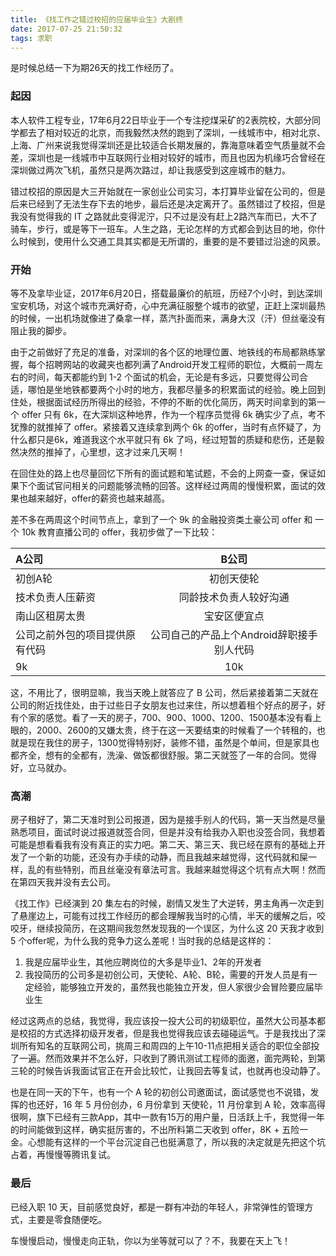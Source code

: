 ```yaml
---
title: 《找工作之错过校招的应届毕业生》大剧终
date: 2017-07-25 21:50:32
tags: 求职
---
```


是时候总结一下为期26天的找工作经历了。

### 起因

本人软件工程专业，17年6月22日毕业于一个专注挖煤采矿的2表院校，大部分同学都去了相对较近的北京，而我毅然决然的跑到了深圳，一线城市中，相对北京、上海、广州来说我觉得深圳还是比较适合长期发展的，靠海意味着空气质量就不会差，深圳也是一线城市中互联网行业相对较好的城市，而且也因为机缘巧合曾经在深圳做过两次飞机，虽然只是两次路过，却让我感受到这座城市的魅力。  

错过校招的原因是大三开始就在一家创业公司实习，本打算毕业留在公司的，但是后来已经到了无法生存下去的地步，最后还是决定离开了。虽然错过了校招，但是我没有觉得我的 IT 之路就此变得泥泞，只不过是没有赶上2路汽车而已，大不了骑车，步行，或是等下一班车。人生之路，无论怎样的方式都会到达目的地，你什么时候到，使用什么交通工具其实都是无所谓的，重要的是不要错过沿途的风景。  
### 开始

等不及拿毕业证，2017年6月20日，搭载最廉价的航班，历经7个小时，到达深圳宝安机场，对这个城市充满好奇，心中充满征服整个城市的欲望，正赶上深圳最热的时候，一出机场就像进了桑拿一样，蒸汽扑面而来，满身大汉（汗）但丝毫没有阻止我的脚步。  

由于之前做好了充足的准备，对深圳的各个区的地理位置、地铁线的布局都熟练掌握，每个招聘网站的收藏夹也都列满了Android开发工程师的职位，大概前一周左右的时间，每天都能约到 1-2 个面试的机会，无论是有多远，只要觉得公司合适，哪怕是坐地铁都要两个小时的地方，我都尽量多的积累面试的经验。晚上回到住处，根据面试经历所得出的经验，不停的不断的优化简历，两天时间拿到的第一个 offer 只有 6k，在大深圳这种地界，作为一个程序员觉得 6k 确实少了点，考不犹豫的就推掉了 offer。紧接着又连续拿到两个 6k 的offer，当时有点怀疑了，为什么都只是6k，难道我这个水平就只有 6k 了吗，经过短暂的质疑和悲伤，还是毅然决然的推掉了，心里想，这才过来几天啊！

在回住处的路上也尽量回忆下所有的面试题和笔试题，不会的上网查一查，保证如果下个面试官问相关的问题能够流畅的回答。这样经过两周的慢慢积累，面试的效果也越来越好，offer的薪资也越来越高。  

差不多在两周这个时间节点上，拿到了一个 9k 的金融投资类土豪公司 offer 和 一个 10k 教育直播公司的 offer，我初步做了一下比较：

|    A公司   |	B公司		|
|:-----------------|:--------------------:|
| 初创A轮|初创天使轮|
|技术负责人压薪资|同龄技术负责人较好沟通|
|南山区租房太贵|宝安区便宜点|
|公司之前外包的项目提供原有代码|公司自己的产品上个Android辞职接手别人代码|
|9k|10k|

这，不用比了，很明显嘛，我当天晚上就答应了 B 公司，然后紧接着第二天就在公司的附近找住处，由于过些日子女朋友也过来住，所以想着租个好点的房子，好有个家的感觉。看了一天的房子，700、900、1000、1200、1500基本没有看上眼的，2000、2600的又嫌太贵，终于在这一天要结束的时候看了一个转租的，也就是现在我住的房子，1300觉得特别好，装修不错，虽然是个单间，但是家具也都齐全，想有的全都有，洗澡、做饭都很舒服。第二天就签了一年的合同。觉得好，立马就办。

### 高潮

房子租好了，第二天准时到公司报道，因为是接手别人的代码，第一天当然是尽量熟悉项目，面试时说过报道就签合同，但是并没有给我办入职也没签合同，我想着可能是想看看我有没有真正的实力吧。第二天、第三天、我已经在原有的基础上开发了一个新的功能，还没有办手续的动静，而且我越来越觉得，这代码就和屎一样，乱的有些特别，而且丝毫没有章法可言。我越来越觉得这个坑有点大啊！然而在第四天我并没有去公司。

《找工作》已经演到 20 集左右的时候，剧情又发生了大逆转，男主角再一次走到了悬崖边上，可能有过找工作经历的都会理解我当时的心情，半天的缓解之后，咬咬牙，继续投简历，在这期间我忽然发现我的一个误区，为什么这 20 天我才收到 5 个offer呢，为什么我的竞争力这么差呢！当时我的总结是这样的：

1. 我是应届毕业生，其他应聘岗位的大多是毕业1、2年的开发者
2. 我投简历的公司多是初创公司，天使轮、A轮、B轮，需要的开发人员是有一定经验，能够独立开发的，虽然我也能独立开发，但人家很少会冒险要应届毕业生

经过这两点的总结，我觉得，我应该投一投大公司的初级职位，虽然大公司基本都是校招的方式选择初级开发者，但是我也觉得我应该去碰碰运气。于是我找出了深圳所有知名的互联网公司，挑周三和周四的上午10-11点把相关适合的职位全部投了一遍。然而效果并不怎么好，只收到了腾讯测试工程师的面邀，面完两轮，到第三轮的时候告诉我面试官正在开会比较忙，让我回去等复试，也就再也没动静了。

也是在同一天的下午，也有一个 A 轮的初创公司邀面试，面试感觉也不说错，发挥的也还好，16 年 5 月份创办，6 月份拿到 天使轮，11 月份拿到 A 轮，效率高得很啊，旗下已经有三款App，其中一款有15万的用户量，日活跃上千，我觉得一年的时间能做到这样，确实挺厉害的，不出所料第二天收到 offer，8K + 五险一金。心想能有这样的一个平台沉淀自己也挺满意了，所以我的决定就是先把这个坑占着，再慢慢等腾讯复试。

### 最后

已经入职 10 天，目前感觉良好，都是一群有冲劲的年轻人，非常弹性的管理方式，主要是零食随便吃。  

车慢慢启动，慢慢走向正轨，你以为坐等就可以了？不，我要在天上飞！
